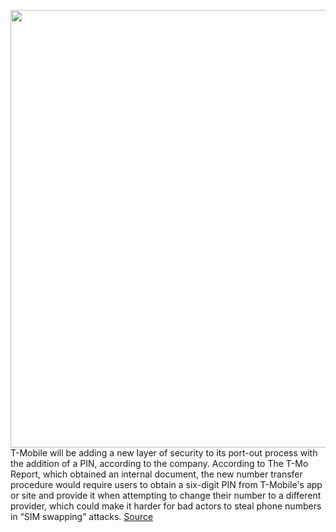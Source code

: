 <img src='https://cdn.vox-cdn.com/thumbor/CVRJ6ypyapc4-8tjDV84JqBjeWA=/0x0:2040x1360/1200x800/filters:focal(857x517:1183x843)/cdn.vox-cdn.com/uploads/chorus_image/image/70637608/acastro_191108_1777_t-mobile_0001.0.0.jpg' width='700px' /><br/>
T-Mobile will be adding a new layer of security to its port-out process with the addition of a PIN, according to the company. According to The T-Mo Report, which obtained an internal document, the new number transfer procedure would require users to obtain a six-digit PIN from T-Mobile's app or site and provide it when attempting to change their number to a different provider, which could make it harder for bad actors to steal phone numbers in “SIM swapping” attacks.
<a href='https://www.theverge.com/2022/3/17/22983428/t-mobile-number-transfer-pin-port-number-sim-swap-protection'> Source <a/>